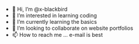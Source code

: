 - 👋 Hi, I’m @x-blackbird
- 👀 I’m interested in learning coding
- 🌱 I’m currently learning the basics
- 💞️ I’m looking to collaborate on website portfolios
- 📫 How to reach me ... e-mail is best

<!---
x-blackbird/x-blackbird is a ✨ special ✨ repository because its `README.md` (this file) appears on your GitHub profile.
You can click the Preview link to take a look at your changes.
--->
